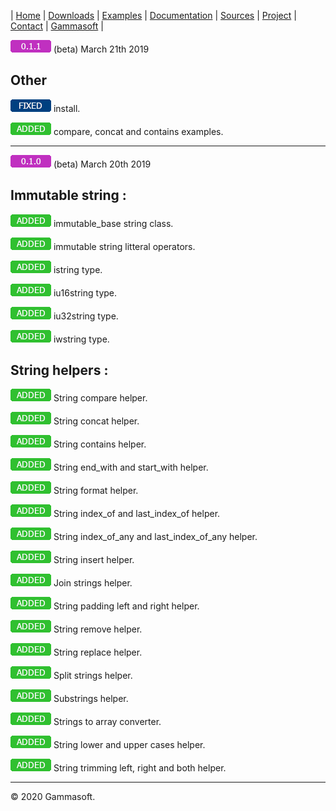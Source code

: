 | [Home](home.md) | [Downloads](downloads.md) | [Examples](examples.md) | [Documentation](documentation.md) | [Sources](https://github.com/gammasoft71/xtd.tunit) | [Project](https://sourceforge.net/projects/tunitpro/) | [Contact](contact.md) | [Gammasoft](https://gammasoft71.wixsite.com/gammasoft) |

![0.1.1](pictures/version_0_1_1.png) (beta) March 21th 2019

## Other

![fixed](pictures/fixed.png) install.

![added](pictures/added.png) compare, concat and contains examples.

______________________________________________________________________________________________

![0.1.0](pictures/version_0_1_0.png) (beta) March 20th 2019

## Immutable string :

![added](pictures/added.png) immutable_base string class.

![added](pictures/added.png) immutable string litteral operators.

![added](pictures/added.png) istring type.

![added](pictures/added.png) iu16string type.

![added](pictures/added.png) iu32string type.

![added](pictures/added.png) iwstring type.

## String helpers :

![added](pictures/added.png) String compare helper.

![added](pictures/added.png) String concat helper.

![added](pictures/added.png) String contains helper.

![added](pictures/added.png) String end_with and start_with helper.

![added](pictures/added.png) String format helper.

![added](pictures/added.png) String index_of and last_index_of helper.

![added](pictures/added.png) String index_of_any and last_index_of_any helper.

![added](pictures/added.png) String insert helper.

![added](pictures/added.png) Join strings helper.

![added](pictures/added.png) String padding left and right helper.

![added](pictures/added.png) String remove helper.

![added](pictures/added.png) String replace helper.

![added](pictures/added.png) Split strings helper.

![added](pictures/added.png) Substrings helper.

![added](pictures/added.png) Strings to array converter.

![added](pictures/added.png) String lower and upper cases helper.

![added](pictures/added.png) String trimming left, right and both helper.

______________________________________________________________________________________________

© 2020 Gammasoft.

